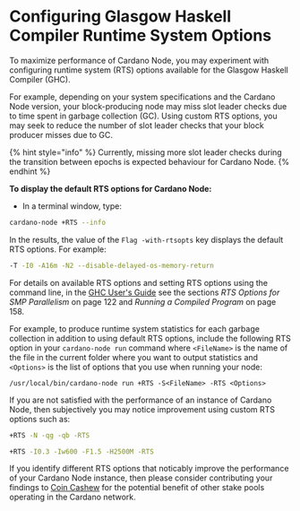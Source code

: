 # Configuring Glasgow Haskell Compiler Runtime System Options

To maximize performance of Cardano Node, you may experiment with configuring runtime system (RTS) options available for the Glasgow Haskell Compiler (GHC).

For example, depending on your system specifications and the Cardano Node version, your block-producing node may miss slot leader checks due to time spent in garbage collection (GC). Using custom RTS options, you may seek to reduce the number of slot leader checks that your block producer misses due to GC.

{% hint style="info" %}
Currently, missing more slot leader checks during the transition between epochs is expected behaviour for Cardano Node.
{% endhint %}

**To display the default RTS options for Cardano Node:**

- In a terminal window, type:
```bash
cardano-node +RTS --info
```

In the results, the value of the `Flag -with-rtsopts` key displays the default RTS options. For example:

```bash
-T -I0 -A16m -N2 --disable-delayed-os-memory-return
```

For details on available RTS options and setting RTS options using the command line, in the [GHC User's Guide](https://downloads.haskell.org/ghc/8.10.4/docs/users_guide.pdf) see the sections _RTS Options for SMP Parallelism_ on page 122 and _Running a Compiled Program_ on page 158.

For example, to produce runtime system statistics for each garbage collection in addition to using default RTS options, include the following RTS option in your `cardano-node run` command where `<FileName>` is the name of the file in the current folder where you want to output statistics and `<Options>` is the list of options that you use when running your node:

`/usr/local/bin/cardano-node run +RTS -S<FileName> -RTS <Options>`

If you are not satisfied with the performance of an instance of Cardano Node, then subjectively you may notice improvement using custom RTS options such as:

```bash
+RTS -N -qg -qb -RTS
```

```bash
+RTS -I0.3 -Iw600 -F1.5 -H2500M -RTS
```
<!-- Reference:
https://forum.cardano.org/t/solving-the-cardano-node-huge-memory-usage-done/67032 -->

If you identify different RTS options that noticably improve the performance of your Cardano Node instance, then please consider contributing your findings to [Coin Cashew](https://www.coincashew.com/) for the potential benefit of other stake pools operating in the Cardano network.

